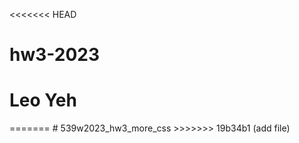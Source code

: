 <<<<<<< HEAD
# hw3-2023
<h1>Leo Yeh</h1>
=======
# 539w2023_hw3_more_css
>>>>>>> 19b34b1 (add file)
